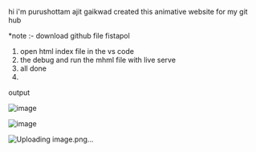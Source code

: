 hi i'm purushottam ajit gaikwad created this animative website for my git hub 

*note :- download github file fistapol

1. open html index file in the vs code
2. the debug and run the mhml file with live serve
3. all done
4. 

output

![image](https://github.com/Prshtt/webdev3/assets/127748666/58f7af37-a9a8-45c5-bbb2-0a62f8366fe6)

![image](https://github.com/Prshtt/webdev3/assets/127748666/8055aa64-5b34-4100-aabb-6b99780bd2cd)

![Uploading image.png…]()


